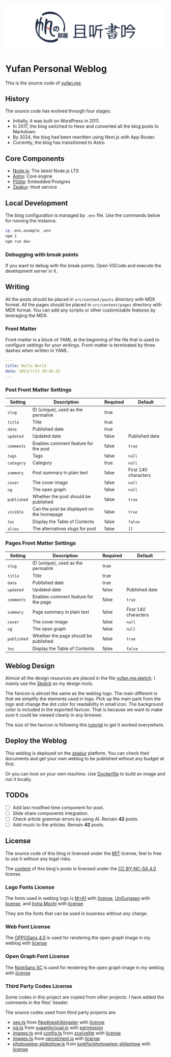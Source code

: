 <!-- markdownlint-disable MD001 MD033 MD041 -->
<picture>
  <source media="(prefers-color-scheme: dark)" srcset="public/blog-poster-dark.png">
  <img alt="Yufan Blog Logo" src="public/blog-poster.png">
</picture>

# Yufan Personal Weblog

This is the source code of [yufan.me](https://yufan.me).

## History

The source code has evolved through four stages.

- Initially, it was built on WordPress in 2011.
- In 2017, the blog switched to Hexo and converted all the blog posts to Markdown.
- By 2024, the blog had been rewritten using Next.js with App Router.
- Currently, the blog has transitioned to Astro.

## Core Components

- [Node.js](https://nodejs.org): The latest Node.js LTS
- [Astro](https://astro.build): Core engine
- [PGlite](https://pglite.dev): Embedded Postgres
- [Zeabur](https://zeabur.com?referralCode=syhily&utm_source=syhily): Host service

## Local Development

The blog configuration is managed by `.env` file. Use the commands below for running the instance.

```bash
cp .env.example .env
npm i
npm run dev
```

### Debugging with break points

If you want to debug with the break points. Open VSCode and execute the development server in it.

## Writing

All the posts should be placed in `src/content/posts` directory with MDX format.
All the pages should be placed in `src/content/pages` directory with MDX format.
You can add any scripts or other customizable features by leveraging the MDX.

### Front Matter

Front-matter is a block of YAML at the beginning of the file that is used to configure settings for your writings.
Front-matter is terminated by three dashes when written in YAML.

```yaml
---
title: Hello World
date: 2013/7/13 20:46:25
---
```

### Post Front Matter Settings

| Setting     | Description                               | Required | Default              |
| ----------- | ----------------------------------------- | -------- | -------------------- |
| `slug`      | ID (unique), used as the permalink        | true     |                      |
| `title`     | Title                                     | true     |                      |
| `date`      | Published date                            | true     |                      |
| `updated`   | Updated date                              | false    | Published date       |
| `comments`  | Enables comment feature for the post      | false    | `true`               |
| `tags`      | Tags                                      | false    | `null`               |
| `category`  | Category                                  | true     | `null`               |
| `summary`   | Post summary in plain text                | false    | First 140 characters |
| `cover`     | The cover image                           | false    | `null`               |
| `og`        | The open graph                            | false    | `null`               |
| `published` | Whether the post should be published      | false    | `true`               |
| `visible`   | Can the post be displayed on the homepage | false    | `true`               |
| `toc`       | Display the Table of Contents             | false    | `false`              |
| `alias`     | The alternatives slugs for post           | false    | `[]`                 |

### Pages Front Matter Settings

| Setting     | Description                          | Required | Default              |
| ----------- | ------------------------------------ | -------- | -------------------- |
| `slug`      | ID (unique), used as the permalink   | true     |                      |
| `title`     | Title                                | true     |                      |
| `date`      | Published date                       | true     |                      |
| `updated`   | Updated date                         | false    | Published date       |
| `comments`  | Enables comment feature for the page | false    | `true`               |
| `summary`   | Page summary in plain text           | false    | First 140 characters |
| `cover`     | The cover image                      | false    | `null`               |
| `og`        | The open graph                       | false    | `null`               |
| `published` | Whether the page should be published | false    | `true`               |
| `toc`       | Display the Table of Contents        | false    | `false`              |

## Weblog Design

Almost all the design resources are placed in the file [yufan.me.sketch](docs/yufan.me.sketch).
I mainly use the [Sketch](https://www.sketch.com) as my design tools.

The favicon is almost the same as the weblog logo. The main different is that we simplify the elements used in logo.
Pick up the main park from the logo and change the dot color for readability in small icon.
The background color is included in the exported favicon.
That is because we want to make sure it could be viewed clearly in any browser.

The size of the favicon is following this
[tutorial](https://evilmartians.com/chronicles/how-to-favicon-in-2021-six-files-that-fit-most-needs)
to get it worked everywhere.

## Deploy the Weblog

This weblog is deployed on the [zeabur](https://zeabur.com) platform.
You can check their documents and get your own weblog to be published without any budget at first.

Or you can host on your own machine. Use [Dockerfile](./Dockerfile) to build an image and run it locally.

## TODOs

- [ ] Add last modified time component for post.
- [ ] Slide share components integration.
- [ ] Check article grammar errors by using AI. Remain **42** posts.
- [ ] Add music to the articles. Remain **42** posts.

## License

The source code of this blog is licensed under the [MIT](LICENSE) license,
feel to free to use it without any legal risks.

The [content](src/content) of this blog's posts is licensed under the
[CC BY-NC-SA 4.0](src/content/LICENSE) license.

### Logo Fonts License

The fonts used in weblog logo is [M+A1](https://booth.pm/ja/items/2347968) with [license](licenses/LICENSE.m-plus.txt),
[UnGungseo](https://kldp.net/unfonts) with [license](licenses/LICENSE.un-fonts.txt),
and [Iroha Mochi](https://modi.jpn.org/font_iroha-mochi.php) with [license](licenses/LICENSE.iroha-mochi.txt).

They are the fonts that can be used in business without any charge.

### Web Font License

The [OPPOSans 4.0](https://open.oppomobile.com/new/developmentDoc/info?id=13223)
is used for rendering the open graph image in my weblog with [license](licenses/LICENSE.opposans.txt)

### Open Graph Font License

The [NoteSans SC](https://fonts.google.com/noto/specimen/Noto+Sans+SC)
is used for rendering the open graph image in my weblog with [license](licenses/LICENSE.notosans.txt)

### Third Party Codes License

Some codes in this project are copied from other projects. I have added the comments in the files' header.

The source codes used from third party projects are:

- [seo.ts](src/helpers/seo.ts)
  from [flexdinesh/blogster](https://github.com/flexdinesh/blogster/blob/main/packages/shared/src/seo.ts)
  with [license](licenses/LICENSE.flexdinesh.txt)
- [og.ts](src/helpers/og.ts)
  from [yuaanlin/yual.in](https://github.com/yuaanlin/yual.in/blob/main/pages/og_image/%5Bslug%5D.tsx)
  with [permission](licenses/LICENSE.yuaanlin.jpg)
- [images.ts](src/helpers/images.ts)
  and [config.ts](src/content/config.ts)
  from [zce/velite](https://github.com/zce/velite/blob/main/src/assets.ts)
  with [license](licenses/LICENSE.zce.txt)
- [images.ts](src/helpers/images.ts)
  from [vercel/next.js](https://github.com/vercel/next.js/blob/canary/packages/next/src/shared/lib/image-blur-svg.ts)
  with [license](licenses/LICENSE.vercel.txt)
- [photoswipe-slideshow.js](src/assets/scripts/photoswipe-slideshow.js)
  from [junkfix/photoswipe-slideshow](https://github.com/junkfix/photoswipe-slideshow)
  with [license](licenses/LICENSE.junkfix.txt)
